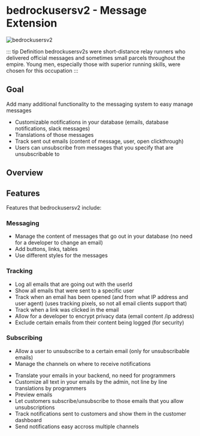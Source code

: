 # bedrockusersv2 - Message Extension

![bedrockusersv2](../../assets/images/bedrockusersv2.png)

::: tip Definition
bedrockusersv2s were short-distance relay runners who delivered official messages and sometimes small parcels throughout the empire. Young men, especially those with superior running skills, were chosen for this occupation
:::

## Goal
Add many additional functionality to the messaging system to easy manage messages
- Customizable notifications in your database (emails, database notifications, slack messages)
- Translations of those messages
- Track sent out emails (content of message, user, open clickthrough)
- Users can unsubscribe from messages that you specify that are unsubscribable to

## Overview


## Features
Features that bedrockusersv2 include:

### Messaging
- Manage the content of messages that go out in your database (no need for a developer to change an email)
- Add buttons, links, tables
- Use different styles for the messages

### Tracking
- Log all emails that are going out with the userId
- Show all emails that were sent to a specific user
- Track when an email has been opened (and from what IP address and user agent) (uses tracking pixels, so not all email clients support that)
- Track when a link was clicked in the email
- Allow for a developer to encrypt privacy data (email content /ip address)
- Exclude certain emails from their content being logged (for security)

### Subscribing
- Allow a user to unsubscribe to a certain email (only for unsubscribable emails)
- Manage the channels on where to receive notifications


* Translate your emails in your backend, no need for programmers
* Customize all text in your emails by the admin, not line by line translations by programmers
* Preview emails
* Let customers subscribe/unsubscribe to those emails that you allow unsubscriptions
* Track notifications sent to customers and show them in the customer dashboard
* Send notifications easy accross multiple channels

<!--@include: ../guide/basic/frontend.md-->
